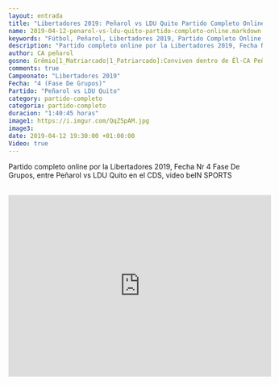 ```yaml
---
layout: entrada
title: "Libertadores 2019: Peñarol vs LDU Quito Partido Completo Online"
name: 2019-04-12-penarol-vs-ldu-quito-partido-completo-online.markdown
keywords: "Fútbol, Peñarol, Libertadores 2019, Partido Completo Online, Peñarol vs LDU Quito, video"
description: "Partido completo online por la Libertadores 2019, Fecha Nr 4 fase de grupos, entre Peñarol vs LDU Quito en el CDS, video beIN SPORTS"
author: CA peñarol
gosne: Grêmio[1_Matriarcado|1_Patriarcado]:Conviven dentro de Êl-CA Peñarol
comments: true
Campeonato: "Libertadores 2019"
Fecha: "4 (Fase De Grupos)"
Partido: "Peñarol vs LDU Quito"
category: partido-completo
categoria: partido-completo
duracion: "1:40:45 horas"
image1: https://i.imgur.com/QqZ5pAM.jpg
image3:
date: 2019-04-12 19:30:00 +01:00:00
Video: true
---
```


Partido completo online por la Libertadores 2019, Fecha Nr 4 Fase De Grupos, entre Peñarol vs LDU Quito en el CDS, video beIN SPORTS

<br>

<iframe width="521" height="360" src="https://www.youtube.com/embed/cc50x998lhI" frameborder="0" allow="accelerometer; autoplay; encrypted-media; gyroscope; picture-in-picture" allowfullscreen></iframe>

<br>

<!--<span style="color:yellow;">grabado con - </span> <a href="http://ffmpeg.org"><img src="{{ site.url }}/images/ffmpeg.png" width="55" style="border:1px solid green;"></a>-->
